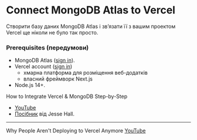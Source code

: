 # Connect MongoDB Atlas to Vercel 

Створити базу даних MongoDB Atlas і зв’язати її з вашим проектом Vercel ще ніколи не було так просто. 


### Prerequisites (передумови)
+ MongoDB Atlas ([sign in](https://cloud.mongodb.com/)).
+ Vercel account ([sign in](https://vercel.com/))
  - хмарна платформа для розміщення веб-додатків
  - власний фреймворк Next.js
+ Node.js 14+.

How to Integrate Vercel & MongoDB Step-by-Step
+ [YouTube](https://www.youtube.com/watch?v=JIlYroSsInU)
+ [Посібник](https://www.mongodb.com/developer/products/atlas/how-to-connect-mongodb-atlas-to-vercel-using-the-new-integration/) від Jesse Hall.


- - -

Why People Aren't Deploying to Vercel Anymore [YouTube](https://www.youtube.com/watch?v=JiuBeLDSGR0)
















